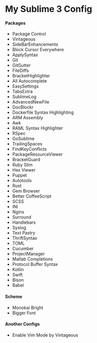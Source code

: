# My Sublime 3 Config
#### Packages
* Package Control
* Vintageous
* SideBarEnhancements
* Block Cursor Everywhere
* ApplySyntax
* Git
* GitGutter
* FileDiffs
* BracketHighlighter
* All Autocomplete
* EasySettings
* TabsExtra
* SublimeLog
* AdvancedNewFile
* DocBlockr
* Dockerfile Syntax Highlighting
* ARM Assembly
* Awk
* RAML Syntax Highlighter
* RSpec
* GoSublime
* TrailingSpaces
* FindKeyConflicts
* PackageResourceViewer
* BracketGuard
* Ruby Slim
* Hex Viewer
* Puppet
* Autotools
* Rust
* Gem Browser
* Better CoffeeScript
* SCSS
* INI
* Nginx
* Surround
* Handlebars
* Syslog
* Text Pastry
* ThriftSyntax
* TOML
* Cucumber
* ProjectManager
* Matlab Completions
* Protocol Buffer Syntax
* Kotlin
* Swift
* Bison
* Babel

#### Scheme
* Monokai Bright
* Bigger Font

#### Another Configs
* Enable Vim Mode by Vintageous
